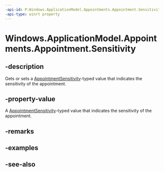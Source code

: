 ----api-id: P:Windows.ApplicationModel.Appointments.Appointment.Sensitivity
-api-type: winrt property
---<!-- Property syntaxpublic Windows.ApplicationModel.Appointments.AppointmentSensitivity Sensitivity { get;  set; }--># Windows.ApplicationModel.Appointments.Appointment.Sensitivity## -descriptionGets or sets a [AppointmentSensitivity](appointmentsensitivity.md)-typed value that indicates the sensitivity of the appointment.## -property-valueA [AppointmentSensitivity](appointmentsensitivity.md)-typed value that indicates the sensitivity of the appointment.## -remarks## -examples## -see-also